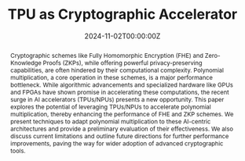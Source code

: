 ---
title: "TPU as Cryptographic Accelerator"
authors:
- Rabimba Karanjai
- Sangwon Shin
- Wujie Xiong
- admin
- Lin Chen
- Tianwei Zhang
- Taeweon Suh
- Weidong Shi
- Veronika Kuchta
- Francesco Sica
- Lei Xu

date: "2024-11-02T00:00:00Z"
doi: "10.1145/3696843.3696844"

# Publication type.
# Legend: 0 = Uncategorized; 1 = Conference paper; 2 = Journal article;
# 3 = Preprint / Working Paper; 4 = Report; 5 = Book; 6 = Book section;
# 7 = Thesis; 8 = Patent
publication_types: ["1"]

# Publication name and optional abbreviated publication name.
publication: "*The 13th International Workshop on Hardware and Architectural Support for Security and Privacy (HASP 2024)*"
publication_short: ""

abstract: Cryptographic schemes like Fully Homomorphic Encryption (FHE) and Zero-Knowledge Proofs (ZKPs), while offering powerful privacy-preserving capabilities, are often hindered by their computational complexity. Polynomial multiplication, a core operation in these schemes, is a major performance bottleneck. While algorithmic advancements and specialized hardware like GPUs and FPGAs have shown promise in accelerating these computations, the recent surge in AI accelerators (TPUs/NPUs) presents a new opportunity. This paper explores the potential of leveraging TPUs/NPUs to accelerate polynomial multiplication, thereby enhancing the performance of FHE and ZKP schemes. We present techniques to adapt polynomial multiplication to these AI-centric architectures and provide a preliminary evaluation of their effectiveness. We also discuss current limitations and outline future directions for further performance improvements, paving the way for wider adoption of advanced cryptographic tools.
---